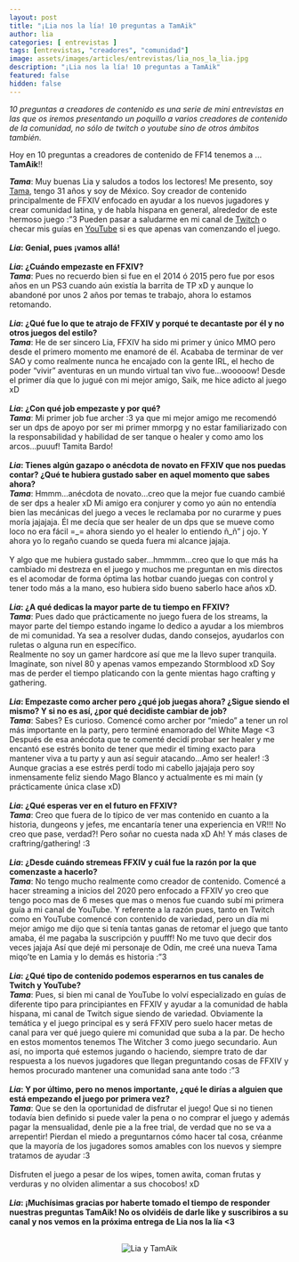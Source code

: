 ```yaml
---
layout: post
title: "¡Lia nos la lía! 10 preguntas a TamAik"
author: lia
categories: [ entrevistas ]
tags: [entrevistas, "creadores", "comunidad"]
image: assets/images/articles/entrevistas/lia_nos_la_lia.jpg
description: "¡Lia nos la lía! 10 preguntas a TamAik"
featured: false
hidden: false
---
```

*10 preguntas a creadores de contenido es una serie de mini entrevistas en las que os iremos presentando un poquillo a varios creadores de contenido de la comunidad, no sólo de twitch o youtube sino de otros ámbitos también.*

Hoy en 10 preguntas a creadores de contenido de FF14 tenemos a ... **TamAik**!!

<div class="card">
  <div class="card-body">
    <i><b>Tama</b></i>: Muy buenas Lia y saludos a todos los lectores! Me presento, soy <a href="https://twitter.com/tamaik_tama" target="_blank">Tama</a>, tengo 31 años y soy de México. Soy creador de contenido principalmente de FFXIV enfocado en ayudar a los nuevos jugadores y crear comunidad latina, y de habla hispana en general, alrededor de este hermoso juego :”3  Pueden pasar a saludarme en mi canal de <a href="https://twitch.tv/tamaik" target="_blank">Twitch</a> o checar mis guías en <a href="https://www.youtube.com/c/TamAikFFXIVenEspañol" target="_blank">YouTube</a> si es que apenas van comenzando el juego.
  </div>
</div>

<br/>

<div class="card">
  <div class="card-header">
     <b><i>Lia</i>: Genial, pues ¡vamos allá!</b>
  </div>
</div>

<br/>

<div class="card">
  <div class="card-header">
     <b><i>Lia</i>: ¿Cuándo empezaste en FFXIV?</b>
  </div>
  <div class="card-body">
    <i><b>Tama</b></i>: Pues no recuerdo bien si fue en el 2014 ó 2015 pero fue por esos años en un PS3 cuando aún existía la barrita de TP xD y aunque lo abandoné por unos 2 años por temas te trabajo, ahora lo estamos retomando.
  </div>
</div>

<br/>

<div class="card">
  <div class="card-header">
     <b><i>Lia</i>: ¿Qué fue lo que te atrajo de FFXIV y porqué te decantaste por él y no otros juegos del estilo?</b>
  </div>
  <div class="card-body">
    <i><b>Tama</b></i>: He de ser sincero Lia, FFXIV ha sido mi primer y único MMO pero desde el primero momento me enamoré de él. Acababa de terminar de ver SAO y como realmente nunca he encajado con la gente IRL, el hecho de poder “vivir” aventuras en un mundo virtual tan vivo fue…wooooow! Desde el primer día que lo jugué con mi mejor amigo, Saik, me hice adicto al juego xD 
  </div>
</div>

<br/>


<div class="card">
  <div class="card-header">
     <b><i>Lia</i>: ¿Con qué job empezaste y por qué?</b>
  </div>
  <div class="card-body">
    <i><b>Tama</b></i>: Mi primer job fue archer :3 ya que mi mejor amigo me recomendó ser un dps de apoyo por ser mi primer mmorpg y no estar familiarizado con la responsabilidad y habilidad de ser tanque o healer y como amo los arcos…puuuf! Tamita Bardo! 
  </div>    
</div>

<br/>

<div class="card">
  <div class="card-header">
     <b><i>Lia</i>: Tienes algún gazapo o anécdota de novato en FFXIV que nos puedas contar? ¿Qué te hubiera gustado saber en aquel momento que sabes ahora?</b>
  </div>
  <div class="card-body">
    <i><b>Tama</b></i>: Hmmm…anécdota de novato…creo que la mejor fue cuando cambié de ser dps a healer xD Mi amigo era conjurer y como yo aún no entendía bien las mecánicas del juego a veces le reclamaba por no curarme y pues moría jajajaja. Él me decía que ser healer de un dps que se mueve como loco no era fácil =_= ahora siendo yo el healer lo entiendo ñ_ñ” j ojo. Y ahora yo lo regaño cuando se queda fuera mi alcance jajaja.<br/>
    <br/>
    Y algo que me hubiera gustado saber…hmmmm…creo que lo que más ha cambiado mi destreza en el juego y muchos me preguntan en mis directos es el acomodar de forma óptima las hotbar cuando juegas con control y tener todo más a la mano, eso hubiera sido bueno saberlo hace años xD.
  </div>
</div>

<br/>

<div class="card">
  <div class="card-header">
     <b><i>Lia</i>: ¿A qué dedicas la mayor parte de tu tiempo en FFXIV?</b>
  </div>
  <div class="card-body">
    <i><b>Tama</b></i>:  Pues dado que prácticamente no juego fuera de los streams, la mayor parte del tiempo estando ingame lo dedico a ayudar a los miembros de mi comunidad. Ya sea a resolver dudas, dando consejos, ayudarlos con ruletas o alguna run en específico.<br/>
    Realmente no soy un gamer hardcore así que me la llevo super tranquila. Imagínate, son nivel 80 y apenas vamos empezando Stormblood xD Soy mas de perder el tiempo platicando con la gente mientas hago crafting y gathering.
  </div>
</div>

<br/>

<div class="card">
  <div class="card-header">
     <b><i>Lia</i>: Empezaste como archer pero ¿qué job juegas ahora? ¿Sigue siendo el mismo? Y si no es así, ¿por qué decidiste cambiar de job?</b>
  </div>
  <div class="card-body">
    <i><b>Tama</b></i>: Sabes? Es curioso. Comencé como archer por “miedo” a tener un rol más importante en la party, pero terminé enamorado del White Mage <3 Después de esa anécdota que te comenté decidí probar ser healer y me encantó ese estrés bonito de tener que medir el timing exacto para mantener viva a tu party y aun así seguir atacando…Amo ser healer! :3 Aunque gracias a ese estrés perdí todo mi cabello jajajaja pero soy inmensamente feliz siendo Mago Blanco y actualmente es mi main (y prácticamente única clase xD)
  </div>
</div>

<br/>

<div class="card">
  <div class="card-header">
     <b><i>Lia</i>: ¿Qué esperas ver en el futuro en FFXIV?</b>
  </div>
  <div class="card-body">
    <i><b>Tama</b></i>: Creo que fuera de lo típico de ver mas contenido en cuanto a la historia, dungeons y jefes, me encantaría tener una experiencia en VR!!! No creo que pase, verdad?! Pero soñar no cuesta nada xD Ah! Y más clases de craftring/gathering! :3
  </div>
</div>

<br/>

<div class="card">
  <div class="card-header">
     <b><i>Lia</i>: ¿Desde cuándo stremeas FFXIV y cuál fue la razón por la que comenzaste a hacerlo?</b>
  </div>
  <div class="card-body">
    <i><b>Tama</b></i>: No tengo mucho realmente como creador de contenido. Comencé a hacer streaming a inicios del 2020 pero enfocado a FFXIV yo creo que tengo poco mas de 6 meses que mas o menos fue cuando subí mi primera guía a mi canal de YouTube. Y referente a la razón pues, tanto en Twitch como en YouTube comencé con contenido de variedad, pero un día mi mejor amigo me dijo que si tenía tantas ganas de retomar el juego que tanto amaba, él me pagaba la suscripción y puufff! No me tuvo que decir dos veces jajaja Así que dejé mi personaje de Odín, me creé una nueva Tama miqo’te en Lamia y lo demás es historia :”3
  </div>
</div>

<br/>

<div class="card">
  <div class="card-header">
     <b><i>Lia</i>: ¿Qué tipo de contenido podemos esperarnos en tus canales de Twitch y YouTube?</b>
  </div>
  <div class="card-body"><i><b>Tama</b></i>: Pues, si bien mi canal de YouTube lo volví especializado en guías de diferente tipo para principiantes en FFXIV y ayudar a la comunidad de habla hispana, mi canal de Twitch sigue siendo de variedad. Obviamente la temática y el juego principal es y será FFXIV pero suelo hacer metas de canal para ver qué juego quiere mi comunidad que suba a la par. De hecho en estos momentos tenemos The Witcher 3 como juego secundario. Aun así, no importa qué estemos jugando o haciendo, siempre trato de dar respuesta a los nuevos jugadores que llegan preguntando cosas de FFXIV y hemos procurado mantener una comunidad sana ante todo :”3
  </div>
</div>

<br/>

<div class="card">
  <div class="card-header">
     <b><i>Lia</i>: Y por último, pero no menos importante, ¿qué le dirías a alguien que está empezando el juego por primera vez?</b>
  </div>
  <div class="card-body"><i><b>Tama</b></i>: Que se den la oportunidad de disfrutar el juego! Que si no tienen todavía bien definido si puede valer la pena o no comprar el juego y además pagar la mensualidad, denle pie a la free trial, de verdad que no se va a arrepentir! Pierdan el miedo a preguntarnos cómo hacer tal cosa, créanme que la mayoría de los jugadores somos amables con los nuevos y siempre tratamos de ayudar :3<br/>
  <br/>
  Disfruten el juego a pesar de los wipes, tomen awita, coman frutas y verduras y no olviden alimentar a sus chocobos! xD
  </div>
</div>

<br/>

<div class="card">
  <div class="card-header">
     <b><i>Lia</i>: ¡Muchísimas gracias por haberte tomado el tiempo de responder nuestras preguntas TamAik! No os olvidéis de darle like y suscribiros a su canal y nos vemos en la próxima entrega de Lia nos la lía <3</b>
  </div>
</div>

<br/>

<p align="center"><img src="{{ site.baseurl }}/assets/images/articles/entrevistas/lia_tamaik/lia_tamaik.jpg" alt="Lia y TamAik"/></p>